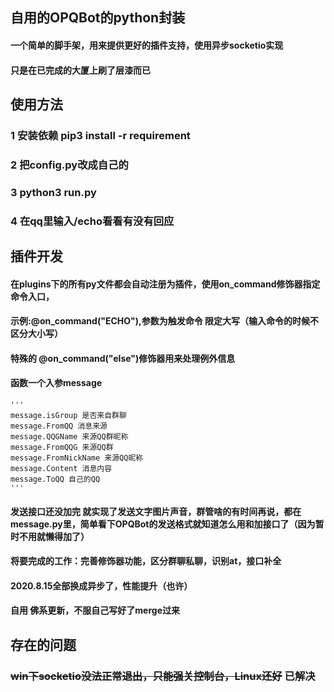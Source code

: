 ## 自用的OPQBot的python封装

#### 一个简单的脚手架，用来提供更好的插件支持，使用异步socketio实现

#### 只是在已完成的大厦上刷了层漆而已

## 使用方法

### 1 安装依赖 pip3 install -r requirement
### 2 把config.py改成自己的
### 3 python3 run.py
### 4 在qq里输入/echo看看有没有回应

## 插件开发

#### 在plugins下的所有py文件都会自动注册为插件，使用on_command修饰器指定命令入口，
#### 示例:@on_command("ECHO"),参数为触发命令 限定大写（输入命令的时候不区分大小写）
#### 特殊的 @on_command("else")修饰器用来处理例外信息
#### 函数一个入参message
    '''
    message.isGroup 是否来自群聊
    message.FromQQ 消息来源
    message.QQGName 来源QQ群昵称
    message.FromQQG 来源QQ群
    message.FromNickName 来源QQ昵称
    message.Content 消息内容
    message.ToQQ 自己的QQ
    '''

#### 发送接口还没加完 就实现了发送文字图片声音，群管啥的有时间再说，都在message.py里，简单看下OPQBot的发送格式就知道怎么用和加接口了（因为暂时不用就懒得加了）

#### 将要完成的工作：完善修饰器功能，区分群聊私聊，识别at，接口补全

#### 2020.8.15全部换成异步了，性能提升（也许）

#### 自用  佛系更新，不服自己写好了merge过来

## 存在的问题

### ~~win下socketio没法正常退出，只能强关控制台，Linux还好~~ 已解决
